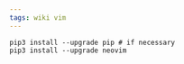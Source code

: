 ```yaml
---
tags: wiki vim
---
```


```shell
pip3 install --upgrade pip # if necessary
pip3 install --upgrade neovim
```
